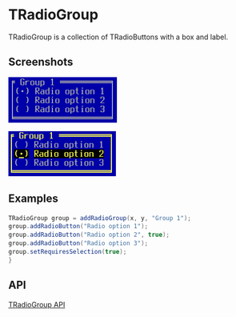TRadioGroup
===========

TRadioGroup is a collection of TRadioButtons with a box and label.

Screenshots
-----------

![radiogroup_1](uploads/ba7e88258eaae4c605f34771a6072ba6/radiogroup_1.png)

![radiogroup_2](uploads/512490e46b18aa1154b0f054a3dfc459/radiogroup_2.png)

Examples
--------

```Java
TRadioGroup group = addRadioGroup(x, y, "Group 1");
group.addRadioButton("Radio option 1");
group.addRadioButton("Radio option 2", true);
group.addRadioButton("Radio option 3");
group.setRequiresSelection(true);
}
```

API
---

[TRadioGroup API](https://jexer.sourceforge.io/apidocs/api/jexer/TRadioGroup.html)
